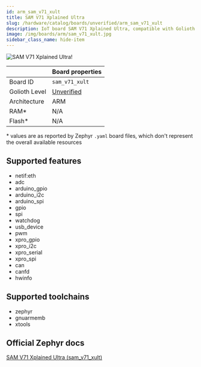 ```yaml
---
id: arm_sam_v71_xult
title: SAM V71 Xplained Ultra
slug: /hardware/catalog/boards/unverified/arm_sam_v71_xult
description: IoT board SAM V71 Xplained Ultra, compatible with Golioth at unverified level.
image: /img/boards/arm/sam_v71_xult.jpg
sidebar_class_name: hide-item
---
```


[//]: # (This is an auto-generated file, do not edit! Changes to it will be lost upon re-generation)

![SAM V71 Xplained Ultra!](/img/boards/arm/sam_v71_xult.jpg "SAM V71 Xplained Ultra")

|                | Board properties     |
| -------------  | -------------------- |
| Board ID       | `sam_v71_xult` |
| Golioth Level  | [Unverified](/hardware#unverified-boards) |
| Architecture   | ARM |
| RAM*           | N/A |
| Flash*         | N/A |

\* values are as reported by Zephyr `.yaml` board files, which don't represent the overall available resources



## Supported features

* netif:eth
* adc
* arduino_gpio
* arduino_i2c
* arduino_spi
* gpio
* spi
* watchdog
* usb_device
* pwm
* xpro_gpio
* xpro_i2c
* xpro_serial
* xpro_spi
* can
* canfd
* hwinfo

## Supported toolchains

* zephyr
* gnuarmemb
* xtools

## Official Zephyr docs

[SAM V71 Xplained Ultra (sam_v71_xult)](https://docs.zephyrproject.org/latest/boards/arm/sam_v71_xult/doc/index.html)
